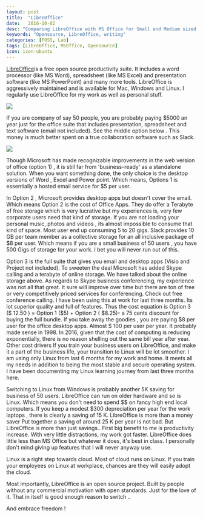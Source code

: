 ```yaml
---
layout: post
title:  "LibreOffice"
date:   2016-10-02
desc: "Comparing LibreOffice with MS Office for Small and Medium sized Businesses"
keywords: "Opensource, LibreOffice, writing"
categories: [FOSS, Lab]
tags: [LibreOffice, MSOffice, OpenSource]
icon: icon-ubuntu
---
```

[LibreOffice](https://www.libreoffice.org/)is a free open source productivity suite. It includes a word processor (like MS Word), spreadsheet (like MS Excel) and presentation software (like MS PowerPoint) and many more tools. LibreOffice is aggressively maintained and is available for Mac, Windows and Linux. I regularly use LibreOffice for my work as well as personal stuff. 

![](/homepage/static/img/blog/AmJBlog/LibreOffice.png)

If you are company of say 50 people, you are probably paying $5000 an year just for the office suite that includes presentation, spreadsheet and text software (email not included). See the middle option below . This money is much better spent on a true collaboration software such as Slack.

![](/homepage/static/img/blog/AmJBlog/MSOPricing.png)

 Though Microsoft has made recognizable improvements in the web version of office (option 1) , it is still far from 'business-ready' as a standalone solution. When you want something done, the only choice is the desktop versions of Word , Excel and Power point. Which means, Options 1 is essentially a hosted email service for $5 per user.

In Option 2 , Microsoft provides desktop apps but doesn't cover the email. Which means Option 2 is the cost of Office Apps. They do offer a Terabyte of free storage which is very lucrative but my experiences is, very few corporate users need that kind of storage. If you are not loading your personal music, photos and videos , its almost impossible to consume that kind of space. Most user end up consuming 5 to 20 gigs. Slack provides 10 GB per team member as a collective storage for an all inclusive package of $8 per user. Which means if you are a small business of 50 users , you have 500 Gigs of storage for your work. I bet you will never run out of this.

Option 3 is the full suite that gives you email and desktop apps (Visio and Project not included). To sweeten the deal Microsoft has added Skype calling and a terabyte of online storage. We have talked about the online storage above. As regards to Skype business conferencing, my experience was not all that great. It sure will improve over time but there are ton of free or very competitively priced services for conferencing. Check out free conference calling. I have been using this at work for last three months. Its lot superior quality and full of features.
Thus the cost equation is
Option 3 ($ 12.50 ) = Option 1 ($5) + Option 2 ( $8.25)- a 75 cents discount for buying the full bundle.
If you take away the goodies , you are paying $8 per user for the office desktop apps. Almost $ 100 per user per year. It probably made sense in 1998. In 2016, given that the cost of computing is reducing exponentially, there is no reason shelling out the same bill year after year.
Other cost drivers
If you train your business users on LibreOffice, and make it a part of the business life, your transition to Linux will be lot smoother. I am using only Linux from last 6 months for my work and home. It meets all my needs in addition to being the most stable and secure operating system. I have been documenting my Linux learning journey from last three months here.

Switching to Linux from Windows is probably another 5K saving for business of 50 users.
LibreOffice can run on older hardware and so is Linux. Which means you don't need to spend $$ on fancy high end local computers. If you keep a modest $300 depreciation per year for the work laptops , there is clearly a saving of 15 K.
LibreOffice is more than a money saver
Put together a saving of around 25 K per year is not bad. But LibreOffice is more than just savings..
First big benefit to me is productivity increase. With very little distractions, my work got faster. LibreOffice does little less than MS Office but whatever it does, it's best in class. I personally don't mind giving up features that I will never anyway use.

Linux is a right step towards cloud. Most of cloud runs on Linux. If you train your employees on Linux at workplace, chances are they will easily adopt the cloud.

Most importantly, LibreOffice is an open source project. Built by people without any commercial motivation with open standards. Just for the love of it. That in itself is good enough reason to switch ..

And embrace freedom !

